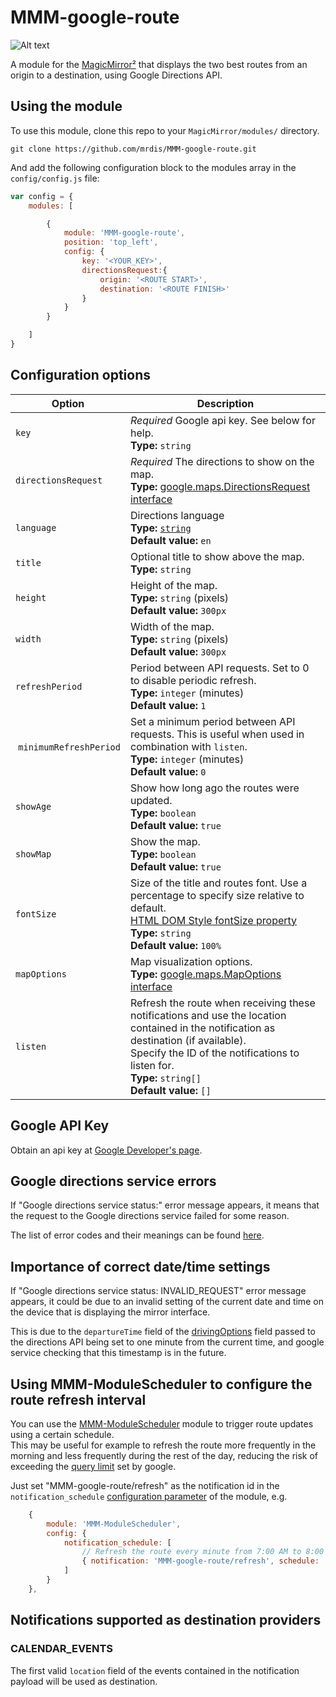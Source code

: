 # MMM-google-route

![Alt text](/screenshot.png "A preview of the MMM-google-route module.")

A module for the [MagicMirror²](https://github.com/MichMich/MagicMirror/) that displays the two best
routes from an origin to a destination, using Google Directions API.

## Using the module

To use this module, clone this repo to your `MagicMirror/modules/` directory.

`git clone https://github.com/mrdis/MMM-google-route.git`

And add the following configuration block to the modules array in the `config/config.js` file:
```js
var config = {
    modules: [

        {
            module: 'MMM-google-route',
            position: 'top_left',
            config: {
                key: '<YOUR_KEY>',
                directionsRequest:{
                    origin: '<ROUTE START>',
                    destination: '<ROUTE FINISH>'
                }
            }
        }

    ]
}
```

## Configuration options

| Option               | Description
|--------------------- |-----------
| `key`                | *Required* Google api key. See below for help. <br>**Type:** `string`
| `directionsRequest`  | *Required* The directions to show on the map. <br>**Type:** [google.maps.DirectionsRequest interface](https://developers.google.com/maps/documentation/javascript/reference/3/directions#DirectionsRequest)
| `language`           | Directions language <br>**Type:** [`string`](https://developers.google.com/maps/faq#languagesupport) <br> **Default value:** `en`
| `title`              | Optional title to show above the map. <br>**Type:** `string`
| `height`             | Height of the map. <br>**Type:** `string` (pixels) <br> **Default value:** `300px`
| `width`              | Width of the map. <br>**Type:** `string` (pixels) <br> **Default value:** `300px`
| `refreshPeriod`      | Period between API requests. Set to 0 to disable periodic refresh. <br>**Type:** `integer` (minutes) <br> **Default value:** `1`
| `minimumRefreshPeriod` | Set a minimum period between API requests. This is useful when used in combination with `listen`.  <br>**Type:** `integer` (minutes) <br> **Default value:** `0`
| `showAge`            | Show how long ago the routes were updated. <br>**Type:** `boolean` <br> **Default value:** `true`
| `showMap`            | Show the map. <br>**Type:** `boolean` <br> **Default value:** `true`
| `fontSize`           | Size of the title and routes font. Use a percentage to specify size relative to default. <br>[HTML DOM Style fontSize property](https://www.w3schools.com/jsref/prop_style_fontsize.asp) <br>**Type:** `string` <br> **Default value:** `100%`
| `mapOptions`         | Map visualization options. <br>**Type:** [google.maps.MapOptions interface](https://developers.google.com/maps/documentation/javascript/reference/3/map#MapOptions)
| `listen`             | Refresh the route when receiving these notifications and use the location contained in the notification as destination (if available). <br>Specify the ID of the notifications to listen for. <br>**Type:**  `string[]` <br> **Default value:** `[]`


## Google API Key

Obtain an api key at [Google Developer's page](https://developers.google.com/maps/documentation/javascript/).

## Google directions service errors

If "Google directions service status:" error message appears, it means that the request to the Google directions service failed for some reason.

The list of error codes and their meanings can be found [here](https://developers.google.com/maps/documentation/javascript/directions#DirectionsStatus).

## Importance of correct date/time settings

If "Google directions service status: INVALID_REQUEST" error message appears, it could be due to an invalid setting of the current date and time on the device that is displaying the mirror interface.

This is due to the `departureTime` field of the [drivingOptions](https://developers.google.com/maps/documentation/javascript/directions#DrivingOptions) field passed to the directions API being set to one minute from the current time, and google service checking that this timestamp is in the future.

## Using MMM-ModuleScheduler to configure the route refresh interval
You can use the [MMM-ModuleScheduler](https://github.com/ianperrin/MMM-ModuleScheduler) module to trigger route updates using a certain schedule.<br>
This may be useful for example to refresh the route more frequently in the morning and less frequently during the rest of the day, reducing the risk of exceeding the [query limit](https://developers.google.com/maps/documentation/directions/usage-and-billing#standard-usage-limits-and-billing) set by google.

Just set "MMM-google-route/refresh" as the notification id in the `notification_schedule` [configuration parameter](https://github.com/ianperrin/MMM-ModuleScheduler#scheduling-notifications) of the module, e.g.
```js
    {
        module: 'MMM-ModuleScheduler',
        config: {
            notification_schedule: [
                // Refresh the route every minute from 7:00 AM to 8:00 AM, monday to friday
                { notification: 'MMM-google-route/refresh', schedule: '* 7 * * 1-5' }
            ]
        }
    },
```


## Notifications supported as destination providers
### CALENDAR_EVENTS
The first valid `location` field of the events contained in the notification payload will be used as destination.
